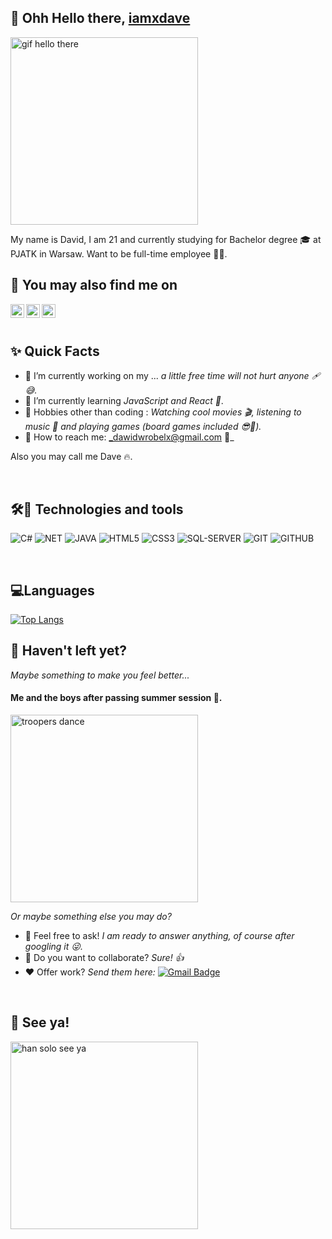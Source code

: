 ## 👋 Ohh Hello there, [iamxdave](https://github.com/iamxdave)

<img src="https://media1.giphy.com/media/xTiIzJSKB4l7xTouE8/giphy.gif" alt="gif hello there" height="300"/>


<br/>

<p>
  My name is David, I am 21 and currently studying for Bachelor degree 🎓 at PJATK in Warsaw. Want to be full-time employee 🧑‍💼.
</p>

## 👀 You may also find me on
<p>
  <a href="https://steamcommunity.com/profiles/76561198074374282/">
    <img align="left" alt="Dave | Steam" width="22px" src="https://seeklogo.com/images/S/steam-logo-73274B19E3-seeklogo.com.png" />
  </a>
  <a href="https://open.spotify.com/user/21hstacqbxrzyf65kpciup6dy">
    <img align="left" alt="Dave | Spotify" width="22px" src="https://seeklogo.com/images/S/spotify-2015-logo-560E071CB7-seeklogo.com.png?v=637903118310000000" />
  </a>
  <a href="mailto:dawidwrobelx@gmail.com">
    <img align="left" alt="Dave | Gmail" width="22px" src="https://seeklogo.com/images/G/gmail-new-2020-logo-32DBE11BB4-seeklogo.com.png" />
  </a>
</p>

<br/>
<br/>

## ✨ Quick Facts

- 🔭 I’m currently working on my ... _a little free time will not hurt anyone 🩹😅._
- 🌱 I’m currently learning _JavaScript and React 💪_.
- 🎿 Hobbies other than coding : _Watching cool movies 🎬, listening to music 🎵 and playing games (board games included 😎🎲)._
- 📮 How to reach me: _dawidwrobelx@gmail.com 🤙_

Also you may call me Dave 🔥.

<br/>

## 🛠🧰 Technologies and tools

![C#](https://img.shields.io/badge/C_SHARP-753091?style=for-the-badge&logo=csharp&logoColor=white)
![NET](https://img.shields.io/badge/.NET-5C2E91?style=for-the-badge&logo=.net&logoColor=white)
![JAVA](https://img.shields.io/badge/JAVA-F73026?style=for-the-badge&logo=java&logoColor=white)
![HTML5](https://img.shields.io/badge/HTML5-E34F26?style=for-the-badge&logo=html5&logoColor=white)
![CSS3](https://img.shields.io/badge/CSS3-1572B6?style=for-the-badge&logo=css3&logoColor=white)
![SQL-SERVER](https://img.shields.io/badge/SQL_SERVER-0078D4?style=for-the-badge&logo=microsoft-sql-server&logoColor=white)
![GIT](https://img.shields.io/badge/GIT-F05033?style=for-the-badge&logo=git&logoColor=white)
![GITHUB](https://img.shields.io/badge/GITHUB-1A1D21?style=for-the-badge&logo=github&logoColor=white)


<br/>

## 💻Languages

[![Top Langs](https://github-readme-stats.vercel.app/api/top-langs/?username=xDejw&layout=compact&theme=nightowl&langs_count=10)](https://github.com/anuraghazra/github-readme-stats)

## 🤔 Haven't left yet?

_Maybe something to make you feel better..._

#### Me and the boys after passing summer session 🤣.

<img src="https://c.tenor.com/1a6SagucLd0AAAAd/storm-trooper.gif" alt="troopers dance" height="300"/>

_Or maybe something else you may do?_

- 💬 Feel free to ask! _I am ready to answer anything, of course after googling it 😜._
- 🤝 Do you want to collaborate? _Sure! 👍_
- ❤️ Offer work? _Send them here:_ [![Gmail Badge](https://img.shields.io/badge/dawidwrobelx@gmail.com-c14438?style=flat-square&logo=Gmail&logoColor=white&link=mailto:dawidwrobelx@gmail.com)](mailto:dawidwrobelx@gmail.com)

<br/>

## 👋 See ya! 
<img src="https://c.tenor.com/eM3kX8ev524AAAAC/star-wars-han-solo.gif" alt="han solo see ya" height="300"/>
